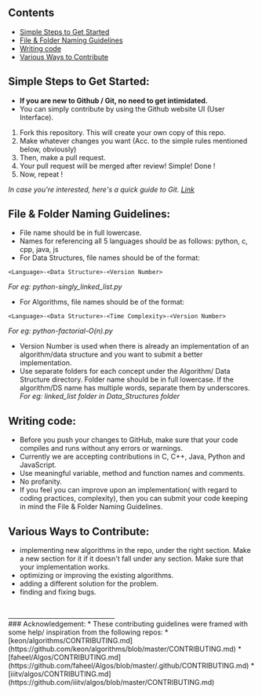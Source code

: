 ## Contents

* [Simple Steps to Get Started](#Simple-Steps-to-Get-Started)
* [File & Folder Naming Guidelines](#File-&-Folder-Naming-Guidelines)
* [Writing code](#Writing-Code)
* [Various Ways to Contribute](#Various-Ways-to--Contribute)

## Simple Steps to Get Started:

* **If you are new to Github / Git, no need to get intimidated.**
* You can simply contribute by using the Github website UI (User Interface).

1. Fork this repository. This will create your own copy of this repo.
2. Make whatever changes you want (Acc. to the simple rules mentioned below, obviously)
3. Then, make a pull request.
4. Your pull request will be merged after review! Simple! Done ! 
5. Now, repeat !

_In case you're interested, here's a quick guide to Git. [Link](https://rogerdudler.github.io/git-guide/)_


## File & Folder Naming Guidelines:

* File name should be in full lowercase.
* Names for referencing all 5 languages should be as follows: python, c, cpp, java, js
* For Data Structures, file names should be of the format: 
```
<Language>-<Data Structure>-<Version Number>
```
  _For eg: python-singly_linked_list.py_
 
* For Algorithms, file names should be of the format:
```
<Language>-<Data Structure>-<Time Complexity>-<Version Number>
```
  _For eg: python-factorial-O(n).py_
* Version Number is used when there is already an implementation of an algorithm/data structure and you want to submit a better implementation.  
* Use separate folders for each concept under the Algorithm/ Data Structure directory. Folder name should be in full lowercase. If the algorithm/DS name has multiple words, separate them by underscores. 
 <br> _For eg: linked_list folder in Data_Structures folder_

## Writing code:

* Before you push your changes to GitHub, make sure that your code compiles and runs without any errors or warnings. 
* Currently we are accepting contributions in C, C++, Java, Python and JavaScript.
* Use meaningful variable, method and function names and comments.
* No profanity.
* If you feel you can improve upon an implementation( with regard to coding practices, complexity), then you can submit your code keeping in mind the File & Folder Naming Guidelines.

## Various Ways to Contribute:
* implementing new algorithms in the repo, under the right section. Make a new section for it if it doesn't fall under any section. Make sure that your implementation works.
* optimizing or improving the existing algorithms.
* adding a different solution for the problem.
* finding and fixing bugs.

<br>
__________________________________

<br>
### Acknowledgement:
* These contributing guidelines were framed with some help/ inspiration from the following repos:
  * [keon/algorithms/CONTRIBUTING.md](https://github.com/keon/algorithms/blob/master/CONTRIBUTING.md)
  * [faheel/Algos/CONTRIBUTING.md](https://github.com/faheel/Algos/blob/master/.github/CONTRIBUTING.md)
  * [iiitv/algos/CONTRIBUTING.md](https://github.com/iiitv/algos/blob/master/CONTRIBUTING.md)



